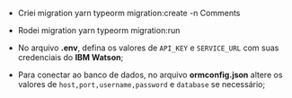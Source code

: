 - Criei migration yarn typeorm migration:create -n Comments
- Rodei migration yarn typeorm migration:run

- No arquivo **.env**, defina os valores de `API_KEY` e `SERVICE_URL` com suas credenciais do **IBM Watson**; </br>
- Para conectar ao banco de dados, no arquivo **ormconfig.json** altere os valores de `host,port,username,password` e `database` se necessário;
